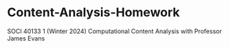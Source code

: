 # Content-Analysis-Homework
SOCI 40133 1 (Winter 2024) Computational Content Analysis with Professor James Evans
